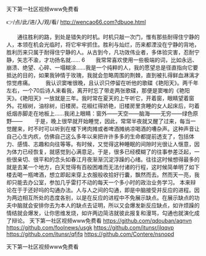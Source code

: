 
天下第一社区视频www免费看




👉/点/此/进/入/观/看/ http://wencao66.com?dbuoe.html




　　通往胜利的路，到处是错失的时机。时机只敲一次门，惟有那些耐得住宁静的人，本领在机会光临时，将它牢牢抓住。胜利与灿烂，历来都湮没在宁静的背地，胜利历来只属于耐得住宁静的人。从古到今，凡功效伟业者，多体验灾害，忍耐宁静，矢志不渝，才功扬名就……
6　　我常常喜欢使用一些极端的词，比如永远、崩溃、绝望、心碎、一塌糊涂……我是一个纯粹的人，我的愿望总是径直指向它要抵达的目的，如果我钟情于玫瑰，我就会忽略周围的荆棘，直到被扎得鲜血淋漓才惊觉疼痛。
　　我认识窦唯很晚，且认识只停留在听他的歌碟《艳阳天》。两千年左右，一个70后诗人来看我，离开时忘了带走两张歌碟，那便是窦唯的《艳阳天》。《艳阳天》一放就是三年。我时常在夏天的上午听它，开着窗，眼睛望着窗外。花椒树，油棕树，旧楼房。花椒红得娇艳，旧楼房里贪睡的女人起床后，叼着纸烟赤脚走在地板上……我闭上眼睛：窗外——天空——脑海——无穷——绿色原野——
　　于是，晚上很早就开始睡觉，因此，常常半夜就又醒了过来，每当一觉醒来，时不时可以听到在楼下烤肉摊或者啤酒摊纳凉喝酒的嘈杂声。这种声音让自己心生内疚，仿佛自己这么多年以来把许许多多的生命都提前透支了，包括体力、感情、志趣和向往等等。有时候，又觉得这种睡眠的间隙时光很让人惬意，因为体力已经恢复，就感觉到心满意足。于是，很多已经模糊了的往事参差泛起，一些很亲切、很平和的念头如春江月夜渐渐沉淀浮躁的心绪。往往这时候想得最多的就是去某一个地方，白天觉得有百般困难而无法付诸的行程，这时候简单明了如下楼去喝一瓶啤酒，想立即起来穿上衣服般收拾好行囊，飘然而去。然而天一亮，我却只能去办公室，参加几乎雷打不动的每天一个多小时的政治业务学习。
本来辩论在于于还好吗的勾通办法。人与人之间的勾通，即是中脑接受并反应的进程。因为两边相互所处的态度各别，以是在反应的进程中不免展示缺点。在展示缺点的功夫中脑就会安排你去为本人的缺点去证明，所以又会爆发新反应缺点，如许烦躁的情结就会爆发，让你思维发烧，如许两边简洁就彼此报复和漫骂，勾通也就演化成了辩论。
天下第一社区视频www免费看 https://github.com/qdouban/aqnvn
https://github.com/foolnews/usgk
https://github.com/itunsr/jlqqvp
https://github.com/itunsr/qfjfq
https://github.com/Contere/nsnopd





天下第一社区视频www免费看
